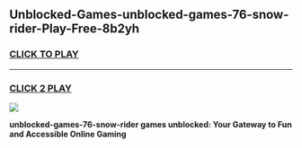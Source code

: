 
## Unblocked-Games-unblocked-games-76-snow-rider-Play-Free-8b2yh
<h3>
<a href="https://premium76.site?title=unblocked-games-76-snow-rider&ref=23A">CLICK TO PLAY</a></h3>
<hr>

<h3>
<a href="https://premium76.site?title=unblocked-games-76-snow-rider&ref=23A">CLICK 2 PLAY</a>
  
</h3>

<a href="https://premium76.site?title=unblocked-games-76-snow-rider&ref=23A"><img src="https://clearcache.store/games.png"></a>


**unblocked-games-76-snow-rider games unblocked: Your Gateway to Fun and Accessible Online Gaming**
